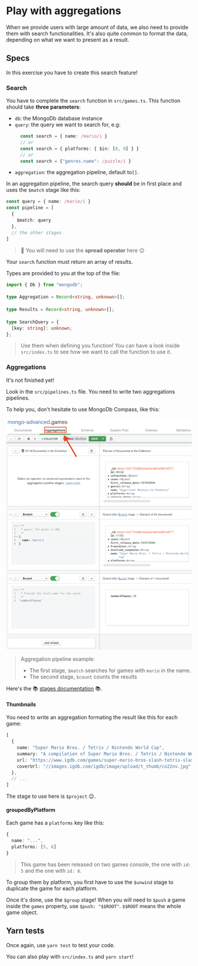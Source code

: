 # Play with aggregations

When we provide users with large amount of data, we also need to provide them with search functionalities.
It's also quite common to format the data, depending on what we want to present as a result.

## Specs

In this exercise you have to create this search feature!

### Search

You have to complete the `search` function in `src/games.ts`.
This function should take **three parameters**:
- `db`: the MongoDb database instance
- `query`: the query we want to search for, e.g:
  ```typescript
    const search = { name: /mario/i }
    // or
    const search = { platforms: { $in: [8, 9] } }
    // or
    const search = {"genres.name": /puzzle/i }
  ```
- `aggregation`: the aggregation pipeline, default to`[]`.

In an aggregation pipeline, the search query **should** be in first place and uses the `$match` stage like this:

```typescript
const query = { name: /mario/i }
const pipeline = [
  {
    $match: query
  },
  // the other stages
]
```
> 🔎 You will need to use the **spread operator** here 😉

Your `search` function must return an array of results.

Types are provided to you at the top of the file:

```typescript
import { Db } from "mongodb";

type Aggregation = Record<string, unknown>[];

type Results = Record<string, unknown>[];

type SearchQuery = {
  [key: string]: unknown;
};
```
> Use them when defining you function!
> You can have a look inside `src/index.ts` to see how we want to call the function to use it.

### Aggregations

It's not finished yet!

Look in the `src/pipelines.ts` file. You need to write two aggregations pipelines.

To help you, don't hesitate to use MongoDb Compass, like this:

![MongoDb Compass aggregations](./assets/images/compass-aggregations.png)
> Aggregation pipeline example:
> - The first stage, `$match` searches for games with `mario` in the name.
> - The second stage, `$count` counts the results

Here's the 📚 [stages documentation](https://docs.mongodb.com/manual/reference/operator/aggregation-pipeline/) 📚.

#### Thumbnails

You need to write an aggregation formating the result like this for each game:

```typescript
[
  {
    name: "Super Mario Bros. / Tetris / Nintendo World Cup",
    summary: "A compilation of Super Mario Bros. / Tetris / Nintendo World Cup for NES",
    url: "https://www.igdb.com/games/super-mario-bros-slash-tetris-slash-nintendo-world-cup",
    coverUrl: "//images.igdb.com/igdb/image/upload/t_thumb/co22nv.jpg",
  },
  // ...
]
```

The stage to use here is `$project` 😉.

#### groupedByPlatform

Each game has a `platforms` key like this:

```typescript
{
  name: "...",
  platforms: [5, 6]
}
```
> This game has been released on two games console, the one with `id: 5` and the one with `id: 6`.

To group them by platform, you first have to use the `$unwind` stage to duplicate the game for each platform.

Once it's done, use the `$group` stage!
When you will need to `$push` a game inside the `games` property, use `$push: "$$ROOT"`. `$$ROOT` means the whole game object.

## Yarn tests

Once again, use `yarn test` to test your code.

You can also play with `src/index.ts` and `yarn start`!

